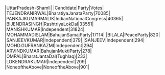  
|UttarPradesh-Shamli|
|Candidate|Party|Votes|
|TEJENDRANIRWAL|BharatiyaJanataParty|70085|
|PANKAJKUMARMALIK|IndianNationalCongress|40365|
|BIJENDRASINGH|RashtriyaLokDal|33551|
|MANISHKUMAR|Independent|31824|
|MOHAMMADISLAM|BahujanSamajParty|17114|
|BILALA|PeaceParty|820|
|SANJEEVKUMAR|Independent|379|
|SANJEEV|Independent|294|
|MOHD.GUFRANKAZMI|Independent|294|
|ARVINDKUMAR|BahujanMuktiParty|278|
|OMPAL|BharatJantaDal(Tughlaq)|233|
|LOKENDRAKUMAR|Independent|209|
|NoneoftheAbove|NoneoftheAbove|901|

